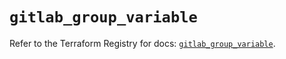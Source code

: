 # `gitlab_group_variable`

Refer to the Terraform Registry for docs: [`gitlab_group_variable`](https://registry.terraform.io/providers/gitlabhq/gitlab/17.2.0/docs/resources/group_variable).

